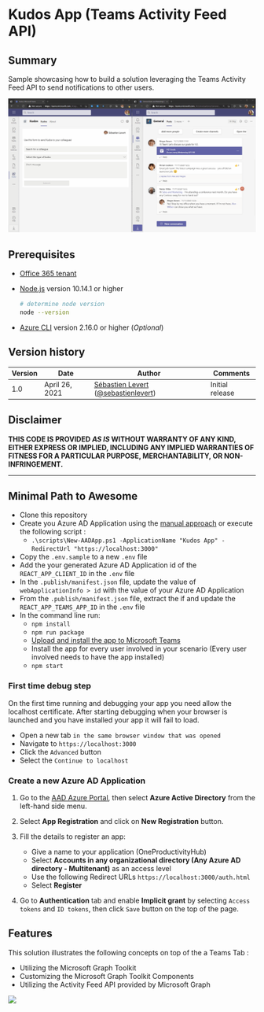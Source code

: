 # Kudos App (Teams Activity Feed API)

## Summary

Sample showcasing how to build a solution leveraging the Teams Activity Feed API to send notifications to other users.

![Sample of the Kudos App](./assets/TeamsActivityFeed.gif)

## Prerequisites

* [Office 365 tenant](https://dev.office.com/sharepoint/docs/spfx/set-up-your-development-environment)
* [Node.js](https://nodejs.org) version 10.14.1 or higher


    ```bash
    # determine node version
    node --version
    ```

* [Azure CLI](https://docs.microsoft.com/en-us/cli/azure/install-azure-cli) version 2.16.0 or higher (_Optional_)


## Version history

Version|Date|Author|Comments
-------|----|----|--------
1.0|April 26, 2021| [Sébastien Levert](https://www.linkedin.com/in/sebastienlevert) ([@sebastienlevert](https://twitter.com/sebastienlevert)) |Initial release

## Disclaimer

**THIS CODE IS PROVIDED *AS IS* WITHOUT WARRANTY OF ANY KIND, EITHER EXPRESS OR IMPLIED, INCLUDING ANY IMPLIED WARRANTIES OF FITNESS FOR A PARTICULAR PURPOSE, MERCHANTABILITY, OR NON-INFRINGEMENT.**

---

## Minimal Path to Awesome

* Clone this repository
* Create you Azure AD Application using the [manual approach](#create-a-new-azure-ad-application) or execute the following script :
  * `.\scripts\New-AADApp.ps1 -ApplicationName "Kudos App" -RedirectUrl "https://localhost:3000"`
* Copy the `.env.sample` to a new `.env` file
* Add the your generated Azure AD Application id of the `REACT_APP_CLIENT_ID` in the `.env` file
* In the `.publish/manifest.json` file, update the value of `webApplicationInfo > id` with the value of your Azure AD Application
* From the `.publish/manifest.json` file, extract the if and update the `REACT_APP_TEAMS_APP_ID` in the `.env` file
* In the command line run:
  * `npm install`
  * `npm run package`
  * [Upload and install the app to Microsoft Teams](https://docs.microsoft.com/en-us/microsoftteams/platform/concepts/deploy-and-publish/apps-upload#upload-your-package-into-a-team-or-conversation-using-the-store)
  * Install the app for every user involved in your scenario (Every user involved needs to have the app installed)
  * `npm start`

### First time debug step
On the first time running and debugging your app you need allow the localhost certificate.  After starting debugging when your browser is launched and you have installed your app it will fail to load.

- Open a new tab `in the same browser window that was opened`
- Navigate to `https://localhost:3000`
- Click the `Advanced` button
- Select the `Continue to localhost`

### Create a new Azure AD Application

1. Go to the [AAD Azure Portal](https://aad.portal.azure.com), then select **Azure Active Directory** from the left-hand side menu.
  
2. Select **App Registration** and click on **New Registration** button.

3. Fill the details to register an app:
   * Give a name to your application (OneProductivityHub)
   * Select **Accounts in any organizational directory (Any Azure AD directory - Multitenant)** as an access level
   * Use the following Redirect URLs `https://localhost:3000/auth.html`
   * Select **Register**

4. Go to **Authentication** tab and enable **Implicit grant** by selecting `Access tokens` and `ID tokens`, then click `Save` button on the top of the page.

## Features

This solution illustrates the following concepts on top of the a Teams Tab :

* Utilizing the Microsoft Graph Toolkit
* Customizing the Microsoft Graph Toolkit Components
* Utilizing the Activity Feed API provided by Microsoft Graph

<img src="https://telemetry.sharepointpnp.com/teams-dev-samples/samples/tab-activity-feed" />
